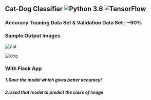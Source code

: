 ## Cat-Dog Classifier ![Python 3.6](https://img.shields.io/badge/Python-3.6-brightgreen.svg) ![TensorFlow](https://img.shields.io/badge/Library-TensorFlow-orange.svg)
### Accuracy Training Data Set & Validation Data Set : ~90% 
### Sample Output Images

![cat](https://user-images.githubusercontent.com/59947941/86517725-cfb6ae00-be48-11ea-8aca-dce73c49d6a9.PNG)

![dog](https://user-images.githubusercontent.com/59947941/86517759-0b517800-be49-11ea-9588-1ac2d98caa59.PNG)

### With Flask App

##### 1.Save the model which gives better accuracy!
##### 2.Used that model to predict the class of image

